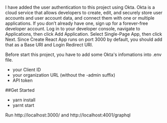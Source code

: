 I have added the user authentication to this project using Okta.
Okta is a cloud service that allows developers to create, edit, and securely store user accounts and user account data, and connect them with one or multiple applications. If you don’t already have one, sign up for a forever-free developer account. Log in to your developer console, navigate to Applications, then click Add Application. Select Single-Page App, then click Next.
Since Create React App runs on port 3000 by default, you should add that as a Base URI and Login Redirect URI.

Before start this project, you have to add some Okta's infomations into .env file.
- your Client ID 
- your organization URL (without the -admin suffix)
- API token

##Get Started
- yarn install
- yarnt start

Run http://localhost:3000/ and http://localhost:4001/graphql

